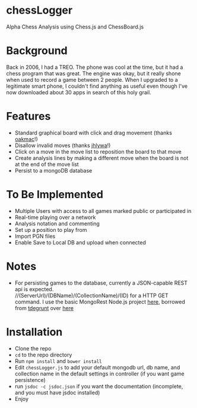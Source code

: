 chessLogger
===========

Alpha Chess Analysis using Chess.js and ChessBoard.js

# Background

Back in 2006, I had a TREO.  The phone was cool at the time, but it had a chess program that was great.  The engine 
was okay, but it really shone when used to record a game between 2 people.  When I upgraded to 
a legitimate smart phone, I couldn't find anything as useful even though I've now downloaded 
about 30 apps in search of this holy grail.


# Features

* Standard graphical board with click and drag movement (thanks [oakmac](https://github.com/oakmac/chessboardjs)!)
* Disallow invalid moves (thanks [jhlywa](https://github.com/jhlywa/chess.js)!)
* Click on a move in the move list to reposition the board to that move
* Create analysis lines by making a different move when the board is not at the end of the move list
* Persist to a mongoDB database


# To Be Implemented

* Multiple Users with access to all games marked public or participated in
* Real-time playing over a network
* Analysis notation and commenting
* Set up a position to play from
* Import PGN files
* Enable Save to Local DB and upload when connected


# Notes

* For persisting games to the database, currently a JSON-capable REST api is expected.  
//(ServerUrl)/(DBName)/(CollectionName)/(ID) for a HTTP GET command.  I use the basic MongoRest 
Node.js project [here](https://github.com/beartums/mongoRest), borrowed from [tdegrunt](https://github.com/tdegrunt)
over [here](https://github.com/tdegrunt/mongodb-rest)

# Installation

* Clone the repo
* ```cd``` to the repo directory
* Run ```npm install``` and ```bower install```
* Edit ```chessLogger.js``` to add your default mongodb url, db name, and collection name
in the default settings in controller (if you want game persistence)
* run ```jsdoc -c jsdoc.json``` if you want the documentation (incomplete, and you must have jsdoc installed)
* Enjoy